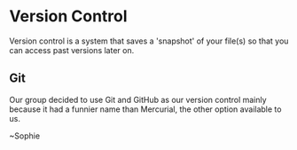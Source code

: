# Version Control

Version control is a system that saves a 'snapshot' of your file(s) so that you can access past versions later on.

## Git

Our group decided to use Git and GitHub as our version control mainly because it had a funnier name than Mercurial, the other option available to us.

~Sophie
